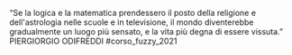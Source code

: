“Se la logica e la matematica prendessero il posto della religione e dell'astrologia nelle scuole e in televisione, il mondo diventerebbe gradualmente un luogo più sensato, e la vita più degna di essere vissuta.”
                                                                                                                                                              PIERGIORGIO ODIFREDDI 
#corso_fuzzy_2021

